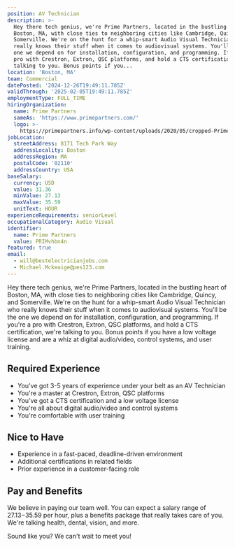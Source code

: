 ```yaml
---
position: AV Technician
description: >-
  Hey there tech genius, we're Prime Partners, located in the bustling heart of
  Boston, MA, with close ties to neighboring cities like Cambridge, Quincy, and
  Somerville. We're on the hunt for a whip-smart Audio Visual Technician who
  really knows their stuff when it comes to audiovisual systems. You'll be the
  one we depend on for installation, configuration, and programming. If you're a
  pro with Crestron, Extron, QSC platforms, and hold a CTS certification, we're
  talking to you. Bonus points if you...
location: 'Boston, MA'
team: Commercial
datePosted: '2024-12-26T19:49:11.785Z'
validThrough: '2025-02-05T19:49:11.785Z'
employmentType: FULL_TIME
hiringOrganization:
  name: Prime Partners
  sameAs: 'https://www.primepartners.com/'
  logo: >-
    https://primepartners.info/wp-content/uploads/2020/05/cropped-Prime-Partners-Logo-NO-BG-1.png
jobLocation:
  streetAddress: 8171 Tech Park Way
  addressLocality: Boston
  addressRegion: MA
  postalCode: '02110'
  addressCountry: USA
baseSalary:
  currency: USD
  value: 31.36
  minValue: 27.13
  maxValue: 35.59
  unitText: HOUR
experienceRequirements: seniorLevel
occupationalCategory: Audio Visual
identifier:
  name: Prime Partners
  value: PRIMvhbn4n
featured: true
email:
  - will@bestelectricianjobs.com
  - Michael.Mckeaige@pes123.com
---
```




Hey there tech genius, we're Prime Partners, located in the bustling heart of Boston, MA, with close ties to neighboring cities like Cambridge, Quincy, and Somerville. We're on the hunt for a whip-smart Audio Visual Technician who really knows their stuff when it comes to audiovisual systems. You'll be the one we depend on for installation, configuration, and programming. If you're a pro with Crestron, Extron, QSC platforms, and hold a CTS certification, we're talking to you. Bonus points if you have a low voltage license and are a whiz at digital audio/video, control systems, and user training.

## Required Experience
- You've got 3-5 years of experience under your belt as an AV Technician
- You're a master at Crestron, Extron, QSC platforms
- You've got a CTS certification and a low voltage license
- You're all about digital audio/video and control systems
- You're comfortable with user training

## Nice to Have
- Experience in a fast-paced, deadline-driven environment
- Additional certifications in related fields 
- Prior experience in a customer-facing role

## Pay and Benefits
We believe in paying our team well. You can expect a salary range of $27.13-$35.59 per hour, plus a benefits package that really takes care of you. We're talking health, dental, vision, and more. 

Sound like you? We can't wait to meet you!